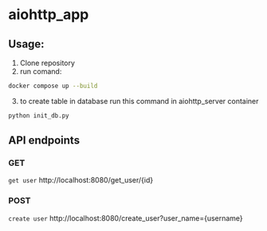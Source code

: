 # aiohttp_app

## Usage:

1. Clone repository
2. run comand:

```bash
docker compose up --build
```

3. to create table in database run this command in aiohttp_server container
```bash
python init_db.py
```

## API endpoints

### GET
`get user` http://localhost:8080/get_user/{id}

### POST
`create user` http://localhost:8080/create_user?user_name={username}

